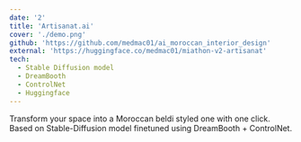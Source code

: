 ```yaml
---
date: '2'
title: 'Artisanat.ai'
cover: './demo.png'
github: 'https://github.com/medmac01/ai_moroccan_interior_design'
external: 'https://huggingface.co/medmac01/miathon-v2-artisanat'
tech:
  - Stable Diffusion model
  - DreamBooth
  - ControlNet
  - Huggingface
---
```


Transform your space into a Moroccan beldi styled one with one click. Based on Stable-Diffusion model finetuned using DreamBooth + ControlNet.
